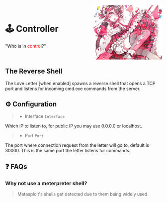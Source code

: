 <div>
  <img width="220" align="right" src="../Repo/Images/3.png" alt="LoveLetter"/>
  <br>
  <h1>🕹️ Controller</h1>
  <p>"Who is in <span style="color:red">control</span>?"</p>
</div>
<br/>

## The Reverse Shell
The Love Letter [when enabled] spawns a reverse shell that opens a TCP port and listens for incoming cmd.exe commands from the server.

## ⚙️ Configuration
> - Interface ```Interface```

Which IP to listen to, for public IP you may use 0.0.0.0 or localhost.

> - Port ```Port```

The port where connection request from the letter will go to, default is 30000. This is the same port the letter listens for commands.

## ❓ FAQs
### Why not use a meterpreter shell?
> Metasploit's shells get detected due to them being widely used.